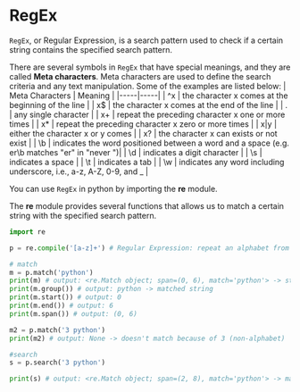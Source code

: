 # RegEx

```RegEx```, or Regular Expression, is a search pattern used to check if a certain string contains the specified search pattern. 

There are several symbols in ```RegEx``` that have special meanings, and they are called <strong>Meta characters</strong>. Meta characters are used to define the search criteria and any text manipulation. Some of the examples are listed below:
| Meta Characters | Meaning |
|-----|-----|
| ^x | the character x comes at the beginning of the line |
| x$ | the character x comes at the end of the line |
| . | any single character |
| x+ | repeat the preceding character x one or more times |
| x* | repeat the preceding character x zero or more times |
| x\|y | either the character x or y comes |
| x? | the character x can exists or not exist |
| \b | indicates the word positioned between a word and a space (e.g. er\b matches "er" in "never ")|
| \d | indicates a digit character |
| \s | indicates a space | 
| \t | indicates a tab | 
| \w | indicates any word including underscore, i.e., a-z, A-Z, 0-9, and _ |

You can use ```RegEx``` in python by importing the <strong>re</strong> module. 

The <strong>re</strong> module provides several functions that allows us to match a certain string with the specified search pattern.
```python
import re 

p = re.compile('[a-z]+') # Regular Expression: repeat an alphabet from a to z 1 or more times

# match
m = p.match('python') 
print(m) # output: <re.Match object; span=(0, 6), match='python'> -> starting the match from index 0
print(m.group()) # output: python -> matched string
print(m.start()) # output: 0
print(m.end()) # output: 6
print(m.span()) # output: (0, 6)

m2 = p.match('3 python') 
print(m2) # output: None -> doesn't match because of 3 (non-alphabet)

#search
s = p.search('3 python') 

print(s) # output: <re.Match object; span=(2, 8), match='python'> -> match from index 2, even though non-alphabet is included in the string
```
